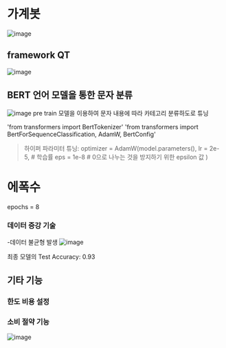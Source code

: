 # 가계봇
![image](https://github.com/user-attachments/assets/e499d249-03da-4a92-8a82-5fc8795c65b6)

## framework QT
![image](https://github.com/user-attachments/assets/6986b978-7e8a-4b4b-99fb-9805e95b90cd)


## BERT 언어 모델을 통한 문자 분류
![image](https://github.com/user-attachments/assets/0b50ab58-a3be-475c-a05e-7ce9f9fe745a)
pre train 모델을 이용하여 문자 내용에 따라 카테고리 분류하도로 튜닝

'from transformers import BertTokenizer'
'from transformers import BertForSequenceClassification, AdamW, BertConfig'

>하이퍼 파라미터 튜닝:
optimizer = AdamW(model.parameters(),
                  lr = 2e-5, # 학습률
                  eps = 1e-8 # 0으로 나누는 것을 방지하기 위한 epsilon 값
                )

# 에폭수
epochs = 8

### 데이터 증강 기술
-데이터 불균형 발생
![image](https://github.com/user-attachments/assets/0d8a9fbd-6b09-4498-8dde-560b99b0eed2)

 최종 모델의 Test Accuracy: 0.93


## 기타 기능
### 한도 비용 설정
### 소비 절약 기능
![image](https://github.com/user-attachments/assets/4cfb5179-5af0-449c-9780-637a937fcad4)
